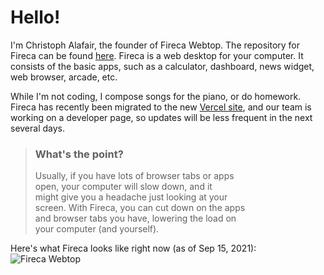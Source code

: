 
# Hello!

I'm Christoph Alafair, the founder of Fireca Webtop. 
The repository for Fireca can be found [here](https://github.com/calafair/fireca). Fireca is a web desktop for your computer. It consists of the basic apps, 
such as a calculator, dashboard, news widget, web browser, arcade, etc.

While I'm not coding, I compose songs for the piano, or do homework.<br>
Fireca has recently been migrated to the new [Vercel site](https://fireca.vercel.app), and our team is working on a developer page, so updates will be less frequent
in the next several days.


> ### What's the point?
> Usually, if you have lots of browser tabs or apps <br>open, your computer will slow down, and it<br> might give you a headache just looking at your<br> screen. 
With Fireca, you can cut down on the apps <br>and browser tabs you have, lowering the load on <br>your computer (and yourself).

Here's what Fireca looks like right now (as of Sep 15, 2021):
![Fireca Webtop](/assets/images/san-juan-mountains.jpg "Fireca Webtop")
